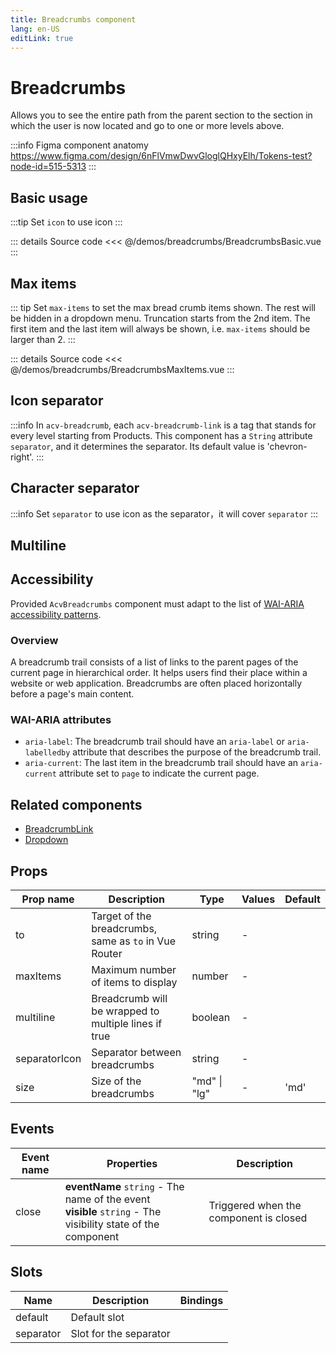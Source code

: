 ```yaml
---
title: Breadcrumbs component
lang: en-US
editLink: true
---
```


# Breadcrumbs

Allows you to see the entire path from the parent section to the section
in which the user is now located and go to one or more levels above.

:::info Figma component anatomy
https://www.figma.com/design/6nFlVmwDwvGloglQHxyElh/Tokens-test?node-id=515-5313
:::

## Basic usage

:::tip
Set `icon` to use icon
:::

<BreadcrumbsBasic />

::: details Source code
<<< @/demos/breadcrumbs/BreadcrumbsBasic.vue
:::

## Max items

::: tip
Set `max-items` to set the max bread crumb items shown. The rest will be hidden in a dropdown menu. Truncation starts from the 2nd item. The first item and the last item will always be shown, i.e. `max-items` should be larger than 2.
:::

<BreadcrumbsMaxItems />

::: details Source code
<<< @/demos/breadcrumbs/BreadcrumbsMaxItems.vue
:::

## Icon separator

:::info
In `acv-breadcrumb`, each `acv-breadcrumb-link` is a tag that stands for every level starting from Products.
This component has a `String` attribute `separator`, and it determines the separator.
Its default value is 'chevron-right'.
:::

<BreadcrumbsIconSeparator />

## Character separator

:::info
Set `separator` to use icon as the separator，it will cover `separator`
:::

<BreadcrumbsSeparatorCharacter />

## Multiline

<BreadcrumbsMultiline />

## Accessibility

Provided `AcvBreadcrumbs` component must adapt to the list of
[WAI-ARIA accessibility patterns](https://www.w3.org/WAI/ARIA/apg/patterns/breadcrumb/).

### Overview

A breadcrumb trail consists of a list of links to the parent pages of the current page in hierarchical order.
It helps users find their place within a website or web application.
Breadcrumbs are often placed horizontally before a page's main content.

### WAI-ARIA attributes

- `aria-label`: The breadcrumb trail should have an `aria-label` or `aria-labelledby` attribute that describes the purpose of the breadcrumb trail.
- `aria-current`: The last item in the breadcrumb trail should have an `aria-current` attribute set to `page` to indicate the current page.

## Related components

- [BreadcrumbLink](/components/breadcrumbs/breadcrumbLink/breadcrumbLink.doc)
- [Dropdown](/components/dropdown/dropdown.doc)

## Props

| Prop name     | Description                                           | Type         | Values | Default |
| ------------- | ----------------------------------------------------- | ------------ | ------ | ------- |
| to            | Target of the breadcrumbs, same as `to` in Vue Router | string       | -      |         |
| maxItems      | Maximum number of items to display                    | number       | -      |         |
| multiline     | Breadcrumb will be wrapped to multiple lines if true  | boolean      | -      |         |
| separatorIcon | Separator between breadcrumbs                         | string       | -      |         |
| size          | Size of the breadcrumbs                               | "md" \| "lg" | -      | 'md'    |

## Events

| Event name | Properties                                                                                                      | Description                            |
| ---------- | --------------------------------------------------------------------------------------------------------------- | -------------------------------------- |
| close      | **eventName** `string` - The name of the event<br/>**visible** `string` - The visibility state of the component | Triggered when the component is closed |

## Slots

| Name      | Description            | Bindings |
| --------- | ---------------------- | -------- |
| default   | Default slot           |          |
| separator | Slot for the separator |          |

